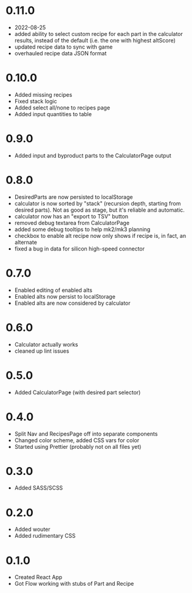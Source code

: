 # 0.11.0
- 2022-08-25
- added ability to select custom recipe for each part in the calculator results, instead of the default (i.e. the one with highest altScore)
- updated recipe data to sync with game
- overhauled recipe data JSON format

# 0.10.0
- Added missing recipes
- Fixed stack logic
- Added select all/none to recipes page
- Added input quantities to table

# 0.9.0
- Added input and byproduct parts to the CalculatorPage output

# 0.8.0
- DesiredParts are now persisted to localStorage
- calculator is now sorted by "stack" (recursion depth, starting from desired parts). Not as good as stage, but it's reliable and automatic.
- calculator now has an "export to TSV" button
- removed debug textarea from CalculatorPage
- added some debug tooltips to help mk2/mk3 planning
- checkbox to enable alt recipe now only shows if recipe is, in fact, an alternate
- fixed a bug in data for silicon high-speed connector

# 0.7.0
- Enabled editing of enabled alts
- Enabled alts now persist to localStorage
- Enabled alts are now considered by calculator

# 0.6.0
- Calculator actually works
- cleaned up lint issues

# 0.5.0
- Added CalculatorPage (with desired part selector)

# 0.4.0
- Split Nav and RecipesPage off into separate components
- Changed color scheme, added CSS vars for color
- Started using Prettier (probably not on all files yet)

# 0.3.0
- Added SASS/SCSS

# 0.2.0
- Added wouter
- Added rudimentary CSS

# 0.1.0
- Created React App
- Got Flow working with stubs of Part and Recipe
